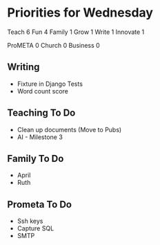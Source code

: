 # Priorities for Wednesday

Teach 6
Fun 4
Family 1
Grow 1
Write 1
Innovate 1

ProMETA 0
Church 0
Business 0


## Writing

* Fixture in Django Tests
* Word count score


## Teaching To Do

* Clean up documents (Move to Pubs)
* AI - Milestone 3


## Family To Do

* April
* Ruth 


## Prometa To Do

* Ssh keys
* Capture SQL
* SMTP


